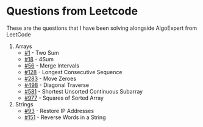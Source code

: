 # Questions from Leetcode

These are the questions that I have been solving alongside AlgoExpert from LeetCode

1. Arrays
    - [#1](https://leetcode.com/problems/two-sum) - Two Sum
    - [#18](https://leetcode.com/problems/4sum) - 4Sum
    - [#56](https://leetcode.com/problems/merge-intervals) - Merge Intervals
    - [#128](https://leetcode.com/problems/longest-consecutive-sequence) - Longest Consecutive Sequence
    - [#283](https://leetcode.com/problems/move-zeroes) - Move Zeroes
    - [#498](https://leetcode.com/problems/diagonal-traverse) - Diagonal Traverse
    - [#581](https://leetcode.com/problems/shortest-unsorted-continuous-subarray) - Shortest Unsorted Continuous Subarray
    - [#977](https://leetcode.com/problems/squares-of-a-sorted-array) - Squares of Sorted Array
2. Strings 
    - [#93](https://leetcode.com/problems/restore-ip-addresses/) - Restore IP Addresses
    - [#151](https://leetcode.com/problems/reverse-words-in-a-string/) - Reverse Words in a String